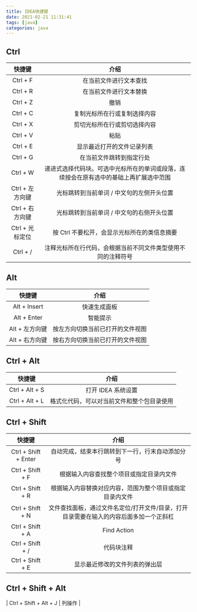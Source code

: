 ```yaml
---
title: IDEA快捷键
date: 2021-02-21 11:31:41
tags: [java]
categories: java
---
```



## Ctrl
| 快捷键 | 介绍 |
| :--: | :--: |
| Ctrl + F | 在当前文件进行文本查找 |
| Ctrl + R | 在当前文件进行文本替换 |
| Ctrl + Z | 撤销 |
| Ctrl + C | 复制光标所在行或复制选择内容 |
| Ctrl + X | 剪切光标所在行或剪切选择内容 |
| Ctrl + V | 粘贴 |
| Ctrl + E | 显示最近打开的文件记录列表 |
| Ctrl + G | 在当前文件跳转到指定行处 |
| Ctrl + W | 递进式选择代码块。可选中光标所在的单词或段落，连续按会在原有选中的基础上再扩展选中范围 |
| Ctrl + 左方向键 | 光标跳转到当前单词 / 中文句的左侧开头位置 |
| Ctrl + 右方向键 | 光标跳转到当前单词 / 中文句的右侧开头位置 |
| Ctrl + 光标定位 | 按 Ctrl 不要松开，会显示光标所在的类信息摘要 |
| Ctrl + / | 注释光标所在行代码，会根据当前不同文件类型使用不同的注释符号 |

## Alt
| 快捷键 | 介绍 |
| :--: | :--: |
| Alt + Insert | 快速生成面板 |
| Alt + Enter | 智能提示 |
| Alt + 左方向键 | 按左方向切换当前已打开的文件视图 |
| Alt + 右方向键 | 按右方向切换当前已打开的文件视图 |


## Ctrl + Alt
| 快捷键 | 介绍 |
| :--: | :--: |
| Ctrl + Alt + S | 打开 IDEA 系统设置 |
| Ctrl + Alt + L | 格式化代码，可以对当前文件和整个包目录使用 |

## Ctrl + Shift
| 快捷键 | 介绍 |
| :--: | :--: |
| Ctrl + Shift + Enter | 自动完成，结束本行跳转到下一行，行末自动添加分号 |
| Ctrl + Shift + F | 根据输入内容查找整个项目或指定目录内文件 |
| Ctrl + Shift + R | 根据输入内容替换对应内容，范围为整个项目或指定目录内文件 |
| Ctrl + Shift + N | 文件查找面板，通过文件名定位/打开文件/目录，打开目录需要在输入的内容后面多加一个正斜杠 |
| Ctrl + Shift + A | Find Action |
| Ctrl + Shift + / | 代码块注释 |
| Ctrl + Shift + E | 显示最近修改的文件列表的弹出层 |

## Ctrl + Shift + Alt
| Ctrl + Shift + Alt + J | 列操作 | 